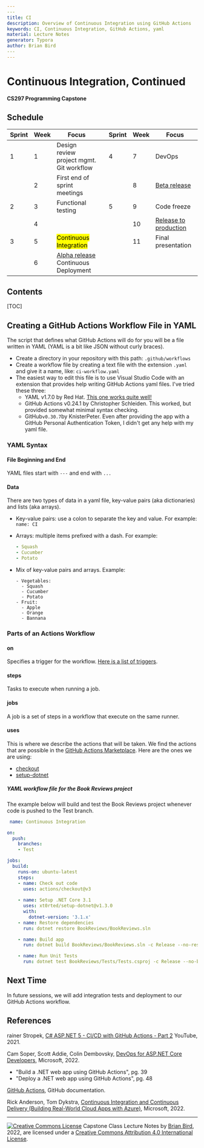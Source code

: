```yaml
---
​---
title: CI
description: Overview of Continuous Integration using GitHub Actions
keywords: CI, Continuous Integration, GitHub Actions, yaml
material: Lecture Notes
generator: Typora
author: Brian Bird
​---
---
```


<h1>Continuous Integration, Continued</h1>

**CS297 Programming Capstone**



<h2>Schedule</h2>

| Sprint | Week | Focus                                              |      | Sprint | Week | Focus                        |
| ------ | ---- | -------------------------------------------------- | ---- | ------ | ---- | ---------------------------- |
| 1      | 1    | Design review<br />project mgmt.<br />Git workflow |      | 4      | 7    | DevOps                       |
|        | 2    | First end of sprint meetings                       |      |        | 8    | <u>Beta release</u>          |
| 2      | 3    | Functional testing                                 |      | 5      | 9    | Code freeze                  |
|        | 4    |                                                    |      |        | 10   | <u>Release to production</u> |
| 3      | 5    | <mark>Continuous Integration</mark>                |      |        | 11   | Final presentation           |
|        | 6    | <u>Alpha release</u><br />Continuous Deployment    |      |        |      |                              |



<h2>Contents</h2>

[TOC]

## Creating a GitHub Actions Workflow File in YAML

The script that defines what GitHub Actions will do for you will be a file written in YAML (YAML is a bit like JSON without curly braces).

- Create a directory in your repository with this path:
  `.github/workflows`
- Create a workflow file by creating a text file with the extension `.yaml` and give it a name, like:
  `ci-workflow.yaml`
- The easiest way to edit this file is to use Visual Studio Code with an extension that provides help writing GitHub Actions yaml files. I've tried these three:
  - YAML v1.7.0 by Red Hat. <u>This one works quite well!</u>
  - GitHub Actions v0.24.1 by Christopher Schleiden. This worked, but provided somewhat minimal syntax checking.
  - GitHub`v0.30.7`by KnisterPeter. Even after providing the app with a GitHub Personal Authentication Token, I didn't get any help with my yaml file.

### YAML Syntax

#### File Beginning and End

YAML files start with `---` and end with `...`

#### Data

There are two types of data in a yaml file, key-value pairs (aka dictionaries) and lists (aka arrays).

- Key-value pairs: use a colon to separate the key and value. 
  For example: `name: CI`

- Arrays: multiple items prefixed with a dash. For example:
  ```yaml
  - Squash
  - Cucumber
  - Potato
  ```

- Mix of key-value pairs and arrays. Example:
  ```
  - Vegetables:
  	- Squash
  	- Cucumber
  	- Potato
  - Fruit:
  	- Apple
  	- Orange
  	- Bannana
  ```

### Parts of an Actions Workflow

#### on

Specifies a trigger for the workflow. [Here is a list of triggers](https://docs.github.com/en/actions/using-workflows/events-that-trigger-workflows).

#### steps

Tasks to execute when running a job.

#### jobs

A job is a set of steps in a workflow that execute on the same runner.

#### uses

This is where we describe the actions that will be taken. We find the actions that are possible in the [GitHub Actions Marketplace](https://github.com/marketplace?type=actions). Here are the ones we are using:

- [checkout](https://github.com/marketplace/actions/checkout)
- [setup-dotnet](https://github.com/marketplace/actions/setup-dotnet)



##### YAML workflow file for the Book Reviews project

The example below will build and test the Book Reviews project whenever code is pushed to the Test branch. 

```YAML
 name: Continuous Integration

on:
  push:
    branches: 
    - Test

jobs:
  build:
    runs-on: ubuntu-latest
    steps:
    - name: Check out code
      uses: actions/checkout@v3
    
    - name: Setup .NET Core 3.1
      uses: xt0rted/setup-dotnet@v1.3.0
      with:
        dotnet-version: '3.1.x'
    - name: Restore dependencies
      run: dotnet restore BookReviews/BookReviews.sln

    - name: Build app
      run: dotnet build BookReviews/BookReviews.sln -c Release --no-restore

    - name: Run Unit Tests
      run: dotnet test BookReviews/Tests/Tests.csproj -c Release --no-build

```



## Next Time

In future sessions, we will add integration tests and deployment to our GitHub Actions workflow.



## References

rainer Stropek, [C# ASP.NET 5 - CI/CD with GitHub Actions - Part 2](https://youtu.be/ySVsLE0XWQA) YouTube, 2021.

Cam Soper, Scott Addie, Colin Dembovsky, [DevOps for ASP.NET Core Developers](https://docs.microsoft.com/en-us/dotnet/architecture/devops-for-aspnet-developers/), Microsoft, 2022.

- "Build a .NET web app using GitHub Actions", pg. 39
- "Deploy a .NET web app using GitHub Actions", pg. 48

[GitHub Actions](https://docs.github.com/en/actions), GitHub documentation.

Rick Anderson, Tom Dykstra, [Continuous Integration and Continuous Delivery (Building Real-World Cloud Apps with Azure)](https://docs.microsoft.com/en-us/aspnet/aspnet/overview/developing-apps-with-windows-azure/building-real-world-cloud-apps-with-windows-azure/continuous-integration-and-continuous-delivery), Microsoft, 2022.



------

[![Creative Commons License](https://i.creativecommons.org/l/by/4.0/88x31.png)](http://creativecommons.org/licenses/by/4.0/)
Capstone Class Lecture Notes by [Brian Bird](https://profbird.dev), <time>2022</time>, are licensed under a [Creative Commons Attribution 4.0 International License](http://creativecommons.org/licenses/by/4.0/). 